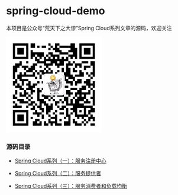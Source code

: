 # spring-cloud-demo

本项目是公众号“荒天下之大谬”Spring Cloud系列文章的源码，欢迎关注

![](./qrcode.jpg)



### 源码目录

- [Spring Cloud系列（一）：服务注册中心](https://github.com/spareyaya/spring-cloud-demo/tree/master/chapter1)

- [Spring Cloud系列（二）：服务提供者](https://github.com/spareyaya/spring-cloud-demo/tree/master/chapter2)

- [Spring Cloud系列（三）：服务消费者和负载均衡](<https://github.com/spareyaya/spring-cloud-demo/tree/master/chapter3>)

